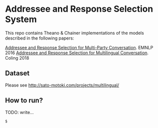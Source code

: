 # Addressee and Response Selection System

This repo contains Theano &  Chainer implementations of the models described in the following papers:

[Addressee and Response Selection for Multi-Party Conversation](https://aclweb.org/anthology/D/D16/D16-1231.pdf). EMNLP 2016
[Addressee and Response Selection for Multilingual Conversation](http://aclweb.org/anthology/C18-1308). Coling 2018


## Dataset 
Please see http://sato-motoki.com/projects/multilingual/

## How to run?
TODO: write...
```
$ 
```

